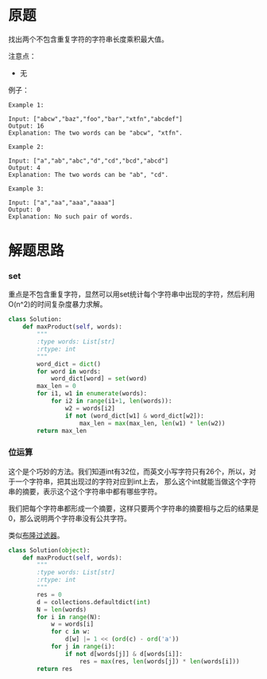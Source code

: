 # 原题
找出两个不包含重复字符的字符串长度乘积最大值。

注意点：

  - 无

例子：

```
Example 1:

Input: ["abcw","baz","foo","bar","xtfn","abcdef"]
Output: 16 
Explanation: The two words can be "abcw", "xtfn".

Example 2:

Input: ["a","ab","abc","d","cd","bcd","abcd"]
Output: 4 
Explanation: The two words can be "ab", "cd".

Example 3:

Input: ["a","aa","aaa","aaaa"]
Output: 0 
Explanation: No such pair of words.
```

# 解题思路
### set
重点是不包含重复字符，显然可以用set统计每个字符串中出现的字符，然后利用O(n^2)的时间复杂度暴力求解。

```python
class Solution:
    def maxProduct(self, words):
        """
        :type words: List[str]
        :rtype: int
        """
        word_dict = dict()
        for word in words:
            word_dict[word] = set(word)
        max_len = 0
        for i1, w1 in enumerate(words):
            for i2 in range(i1+1, len(words)):
                w2 = words[i2]
                if not (word_dict[w1] & word_dict[w2]):
                    max_len = max(max_len, len(w1) * len(w2))
        return max_len
```

### 位运算
这个是个巧妙的方法。我们知道int有32位，而英文小写字符只有26个，所以，对于一个字符串，把其出现过的字符对应到int上去，
那么这个int就能当做这个字符串的摘要，表示这个这个字符串中都有哪些字符。

我们把每个字符串都形成一个摘要，这样只要两个字符串的摘要相与之后的结果是0，那么说明两个字符串没有公共字符。

类似[布隆过滤器](https://www.cnblogs.com/cpselvis/p/6265825.html)。

```python
class Solution(object):
    def maxProduct(self, words):
        """
        :type words: List[str]
        :rtype: int
        """
        res = 0
        d = collections.defaultdict(int)
        N = len(words)
        for i in range(N):
            w = words[i]
            for c in w:
                d[w] |= 1 << (ord(c) - ord('a'))
            for j in range(i):
                if not d[words[j]] & d[words[i]]:
                    res = max(res, len(words[j]) * len(words[i]))
        return res
```
